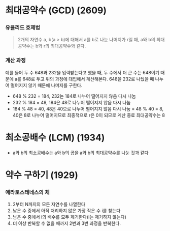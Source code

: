 # 최대공약수 (GCD) (2609)

### 유클리드 호제법

> 2개의 자연수 a, b(a > b)에 대해서 a를 b로 나눈 나머지가 r일 때, a와 b의 최대공약수는 b와 r의 최대공약수와 같다.

### 계산 과정

예를 들어 두 수 648과 232을 입력받는다고 했을 때, 두 수에서 더 큰 수는 648이기 때문에 a를 648로 두고 위의 과정에 대입해서 계산해본다. 648을 232로 나눴을 때 나누어 떨어지지 않기 때문에 나머지를 구한다.

- 648 % 232 = 184, 232는 184로 나누어 떨어지지 않음 다시 나눔
- 232 % 184 = 48, 184은 48로 나누어 떨어지지 않음 다시 나눔
- 184 % 48 = 40, 48은 40으로 나누어 떨어지지 않음 다시 나눔
  = 48 % 40 = 8, 40은 8로 나누어 떨어지므로 최종적으로 r은 0이 되므로 계산 종료 최대공약수는 8

# 최소공배수 (LCM) (1934)

- a와 b의 최소공배수는 a와 b의 곱을 a와 b의 최대공약수를 나눈 것과 같다

# 약수 구하기 (1929)

### 에라토스테네스의 체

1. 2부터 N까지의 모든 자연수를 나열한다
2. 남은 수 중에서 아직 처리하지 않은 가장 작은 수 i를 찾는다
3. 남은 수 중에서 i의 배수를 모두 제거한다(i는 제거하지 않는다)
4. 더 이상 반복할 수 없을 때까지 2번과 3번 과정을 반복한다.
